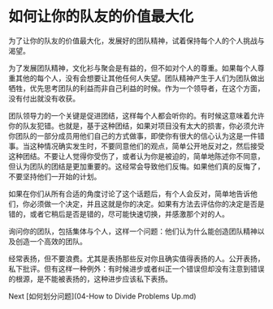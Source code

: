 # 如何让你的队友的价值最大化

为了让你的队友的价值最大化，发展好的团队精神，试着保持每个人的个人挑战与渴望。

为了发展团队精神，文化衫与聚会是有益的，但不如对个人的尊重。如果每个人尊重其他的每个人，没有会想要让其他任何人失望。团队精神产生于人们为团队做出牺牲，优先思考团队的利益而非自己利益的时候。作为一个领导者，在这个方面，没有付出就没有收获。

团队领导力的一个关键是促进团结，这样每个人都会听你的。有时候这意味着允许你的队友犯错。也就是，基于这种团结，如果对项目没有太大的损害，你必须允许你团队的一部分成员用他们自己的方式做事，即使你有很大的信心认为这是一件错事。当这种情况确实发生时，不要同意他们的观点，简单公开地反对之，然后接受这种团结。不要让人觉得你受伤了，或者认为你是被迫的，简单地陈述你不同意，但认为团队的团结是更加重要的。这经常会导致他们反悔。如果他们真的反悔了，不要坚持他们一开始的计划。

如果在你们从所有合适的角度讨论了这个话题后，有个人会反对，简单地告诉他们，你必须做一个决定，并且这就是你的决定。如果有方法去评估你的决定是否是错的，或者它稍后是否是错的，尽可能快速切换，并感激那个对的人。

询问你的团队，包括集体与个人，这样一个问题：他们认为什么能创造团队精神以及创造一个高效的团队。

经常表扬，但不要浪费。尤其是表扬那些反对你且确实值得表扬的人。公开表扬，私下批评。但有这样一种例外：有时候进步或者纠正一个错误但却没有注意到错误的根源，是不能被表扬的，这种进步应该私下表扬。

Next [如何划分问题](04-How to Divide Problems Up.md)
